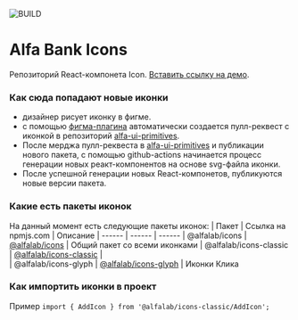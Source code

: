 ![BUILD](https://github.com/alfa-laboratory/icons/workflows/BUILD/badge.svg?branch=master&event=repository_dispatch)

# Alfa Bank Icons

Репозиторий React-компонета Icon.
[Вставить ссылку на демо](https://github.com/alfa-laboratory/icons).

### Как сюда попадают новые иконки
- дизайнер рисует иконку в фигме.
- с помощью [фигма-плагина](https://www.figma.com/community/plugin/822773501021259599/Publish-Icons) автоматически создается пулл-реквест с иконкой в репозиторий [alfa-ui-primitives](https://github.com/alfa-laboratory/alfa-ui-primitives).
- После мерджа пулл-реквеста в [alfa-ui-primitives](https://github.com/alfa-laboratory/alfa-ui-primitives) и публикации нового пакета, с помощью github-actions начинается процесс генерации новых реакт-компонентов на основе svg-файла иконки.
- После успешной генерации новых React-компонетов, публикуются новые версии пакета.

### Какие есть пакеты иконок
На данный момент есть следующие пакеты иконок:
| Пакет | Ссылка на npmjs.com | Описание
| ------ | ------ | ------
| @alfalab/icons | [@alfalab/icons](https://www.npmjs.com/package/@alfalab/icons) | Общий пакет со всеми иконками
| @alfalab/icons-classic | [@alfalab/icons-classic](https://www.npmjs.com/package/@alfalab/icons-classic) |  
| @alfalab/icons-glyph | [@alfalab/icons-glyph](https://www.npmjs.com/package/@alfalab/icons-glyph) |  Иконки Клика

### Как импортить иконки в проект
Пример
`import { AddIcon } from '@alfalab/icons-classic/AddIcon';` 
